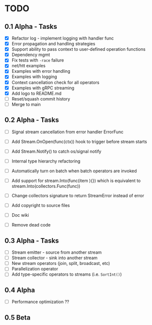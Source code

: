 # TODO

## 0.1 Alpha - Tasks

* [x] Refactor log - implement logging with handler func
* [x] Error propagation and handling strategies
* [x] Support ability to pass context to user-defined operation functions
* [x] Dependency mgmt
* [x] Fix tests with `-race` failure
* [x] net/htt examples
* [x] Examples with error handling
* [x] Examples with logging
* [x] Context cancellation check for all operators
* [x] Examples with gRPC streaming
* [x] Add logo to README.md
* [ ] Reset/squash commit history
* [ ] Merge to main

## 0.2 Alpha - Tasks
* [ ] Signal stream cancellation from error handler ErrorFunc
* [ ] Add Stream.OnOpen(func(ctx)) hook to trigger before stream starts
* [ ] Add Stream.Notify() to catch os/signal notify
* [ ] Internal type hierarchy refactoring
* [ ] Automatically turn on batch when batch operators are invoked
* [ ] Add support for stream.Into(func(item <type>){}) which is equivalent to stream.Into(collectors.Func(func))
* [ ] Change collectors signature to return StreamError instead of error
* [ ] Add copyright to source files
* [ ] Doc wiki
* [ ] Remove dead code


## 0.3 Alpha - Tasks
* [ ] Stream emitter - source from another stream
* [ ] Stream collector - sink into another stream
* [ ] New stream operators (join, split, broadcast, etc)
* [ ] Parallelization operator
* [ ] Add type-specific operators to streams (i.e. `SortInt()`)

## 0.4 Alpha
* [ ] Performance optimization ??

## 0.5 Beta
